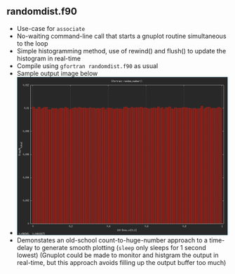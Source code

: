 randomdist.f90
--------------
  * Use-case for ```associate```
  * No-waiting command-line call that starts a gnuplot routine simultaneous to the loop
  * Simple histogramming method, use of rewind() and flush() to update the histogram in real-time
  * Compile using ```gfortran randomdist.f90``` as usual
  * Sample output image below
  * <img src="https://github.com/sudb92/gfortran-tidbits/blob/main/randomdist/out.png" alt="" width="640"/> 
  * Demonstates an old-school count-to-huge-number approach to a time-delay to generate smooth plotting (```sleep``` only sleeps for 1 second lowest)
(Gnuplot could be made to monitor and histgram the output in real-time, but this approach avoids filling up the output buffer too much)

